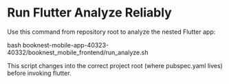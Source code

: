 # Run Flutter Analyze Reliably

Use this command from repository root to analyze the nested Flutter app:

bash booknest-mobile-app-40323-40332/booknest_mobile_frontend/run_analyze.sh

This script changes into the correct project root (where pubspec.yaml lives) before invoking flutter.

